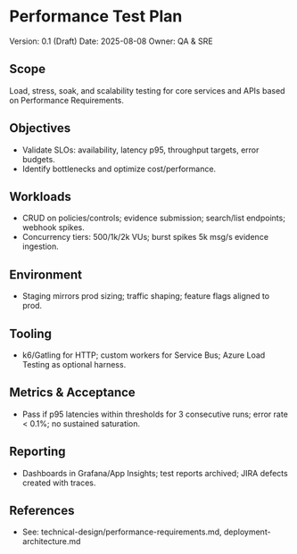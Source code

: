 # Performance Test Plan

Version: 0.1 (Draft)
Date: 2025-08-08
Owner: QA & SRE

## Scope
Load, stress, soak, and scalability testing for core services and APIs based on Performance Requirements.

## Objectives
- Validate SLOs: availability, latency p95, throughput targets, error budgets.
- Identify bottlenecks and optimize cost/performance.

## Workloads
- CRUD on policies/controls; evidence submission; search/list endpoints; webhook spikes.
- Concurrency tiers: 500/1k/2k VUs; burst spikes 5k msg/s evidence ingestion.

## Environment
- Staging mirrors prod sizing; traffic shaping; feature flags aligned to prod.

## Tooling
- k6/Gatling for HTTP; custom workers for Service Bus; Azure Load Testing as optional harness.

## Metrics & Acceptance
- Pass if p95 latencies within thresholds for 3 consecutive runs; error rate < 0.1%; no sustained saturation.

## Reporting
- Dashboards in Grafana/App Insights; test reports archived; JIRA defects created with traces.

## References
- See: technical-design/performance-requirements.md, deployment-architecture.md
